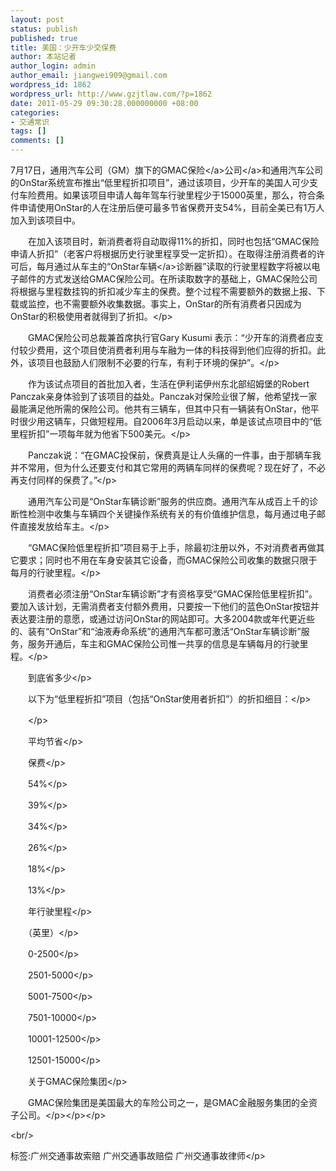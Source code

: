 ```yaml
---
layout: post
status: publish
published: true
title: 美国：少开车少交保费
author: 本站记者
author_login: admin
author_email: jiangwei909@gmail.com
wordpress_id: 1862
wordpress_url: http://www.gzjtlaw.com/?p=1862
date: 2011-05-29 09:30:28.000000000 +08:00
categories:
- 交通常识
tags: []
comments: []
---
```

<p>7月17日，通用汽车公司（GM）旗下的GMAC<a><a>保险<&#47;a>公司<&#47;a>和通用汽车公司的OnStar系统宣布推出&ldquo;低里程折扣项目&rdquo;，通过该项目，少开车的美国人可少支付车险费用。如果该项目申请人每年驾车行驶里程少于15000英里，那么，符合条件申请使用OnStar的人在注册后便可最多节省保费开支54%，目前全美已有1万人加入到该项目中。<p>　　在加入该项目时，新消费者将自动取得11%的折扣，同时也包括&ldquo;GMAC保险申请人折扣&rdquo;（老客户将根据历史行驶里程享受一定折扣）。在取得注册消费者的许可后，每月通过从车主的&ldquo;OnStar<a>车辆<&#47;a>诊断器&rdquo;读取的行驶里程数字将被以电子邮件的方式发送给GMAC保险公司。在所读取数字的基础上，GMAC保险公司将根据与里程数挂钩的折扣减少车主的保费。整个过程不需要额外的数据上报、下载或监控，也不需要额外收集数据。事实上，OnStar的所有消费者只因成为OnStar的积极使用者就得到了折扣。<&#47;p><p>　　GMAC保险公司总裁兼首席执行官Gary Kusumi 表示：&ldquo;少开车的消费者应支付较少费用，这个项目使消费者利用与车融为一体的科技得到他们应得的折扣。此外，该项目也鼓励人们限制不必要的行车，有利于环境的保护&rdquo;。<&#47;p><p>　　作为该试点项目的首批加入者，生活在伊利诺伊州东北部绍姆堡的Robert Panczak亲身体验到了该项目的益处。Panczak对保险业很了解，他希望找一家最能满足他所需的保险公司。他共有三辆车，但其中只有一辆装有OnStar，他平时很少用这辆车，只做短程用。自2006年3月启动以来，单是该试点项目中的&ldquo;低里程折扣&rdquo;一项每年就为他省下500美元。<&#47;p><p>　　Panczak说：&ldquo;在GMAC投保前，保费真是让人头痛的一件事，由于那辆车我并不常用，但为什么还要支付和其它常用的两辆车同样的保费呢？现在好了，不必再支付同样的保费了。&rdquo;<&#47;p><p>　　通用汽车公司是&ldquo;OnStar车辆诊断&rdquo;服务的供应商。通用汽车从成百上千的诊断性检测中收集与车辆四个关键操作系统有关的有价值维护信息，每月通过电子邮件直接发放给车主。<&#47;p><p>　　&ldquo;GMAC保险低里程折扣&rdquo;项目易于上手，除最初注册以外，不对消费者再做其它要求；同时也不用在车身安装其它设备，而GMAC保险公司收集的数据只限于每月的行驶里程。<&#47;p><p>　　消费者必须注册&ldquo;OnStar车辆诊断&rdquo;才有资格享受&ldquo;GMAC保险低里程折扣&rdquo;。要加入该计划，无需消费者支付额外费用，只要按一下他们的蓝色OnStar按钮并表达要注册的意愿，或通过访问OnStar的网站即可。大多2004款或年代更近些的、装有&ldquo;OnStar&rdquo;和&ldquo;油液寿命系统&rdquo;的通用汽车都可激活&ldquo;OnStar车辆诊断&rdquo;服务，服务开通后，车主和GMAC保险公司惟一共享的信息是车辆每月的行驶里程。<&#47;p><p>　　到底省多少<&#47;p><p>　　以下为&ldquo;低里程折扣&rdquo;项目（包括&ldquo;OnStar使用者折扣&rdquo;）的折扣细目：<&#47;p><p>　　<&#47;p><p>　　平均节省<&#47;p><p>　　保费<&#47;p><p>　　54%<&#47;p><p>　　39%<&#47;p><p>　　34%<&#47;p><p>　　26%<&#47;p><p>　　18%<&#47;p><p>　　13%<&#47;p><p>　　年行驶里程<&#47;p><p>　　（英里）<&#47;p><p>　　0-2500<&#47;p><p>　　2501-5000<&#47;p><p>　　5001-7500<&#47;p><p>　　7501-10000<&#47;p><p>　　10001-12500<&#47;p><p>　　12501-15000<&#47;p><p>　　关于GMAC保险集团<&#47;p><p>　　GMAC保险集团是美国最大的车险公司之一，是GMAC金融服务集团的全资子公司。<&#47;p><&#47;p><&#47;p><br&#47;><p>标签:广州交通事故索赔 广州交通事故赔偿 广州交通事故律师<&#47;p>
